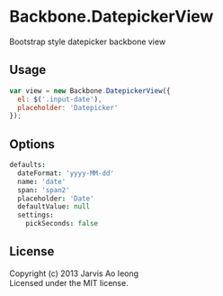 # Backbone.DatepickerView

Bootstrap style datepicker backbone view

## Usage

```js
var view = new Backbone.DatepickerView({
  el: $('.input-date'),
  placeholder: 'Datepicker'
});
```

## Options

```coffee
defaults:
  dateFormat: 'yyyy-MM-dd'
  name: 'date'
  span: 'span2'
  placeholder: 'Date'
  defaultValue: null
  settings:
    pickSeconds: false
```

## License

Copyright (c) 2013 Jarvis Ao Ieong  
Licensed under the MIT license.
